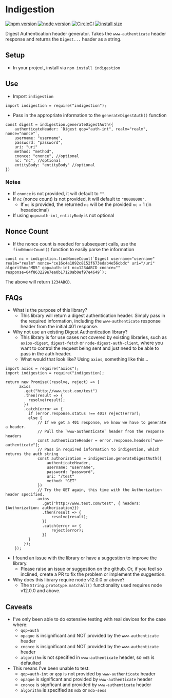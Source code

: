 # Indigestion

[![npm version](https://img.shields.io/npm/v/indigestion.svg?style=plastic)](https://www.npmjs.org/package/indigestion)
[![node version](https://img.shields.io/node/v/indigestion?style=plastic&color=blue)](https://www.npmjs.org/package/indigestion)
[![CircleCI](https://circleci.com/gh/aaron-goff/indigestion/tree/master.svg?style=svg)](https://circleci.com/gh/aaron-goff/indigestion/tree/master)
[![install size](https://packagephobia.now.sh/badge?p=indigestion)](https://packagephobia.now.sh/result?p=indigestion)

Digest Authentication header generator. Takes the `www-authenticate` header response and returns the `Digest...` header as a string.

## Setup

- In your project, install via `npm install indigestion`

## Use

- Import `indigestion`

```
import indigestion = require("indigestion");
```

- Pass in the appropriate information to the `generateDigestAuth()` function

```
const digest = indigestion.generateDigestAuth({
    authenticateHeader: `Digest qop="auth-int", realm="realm", nonce="nonce"`,
    username: "username",
    password: "password",
    uri: "uri"
    method: "method",
    cnonce: "cnonce", //optional
    nc: "nc", //optional
    entityBody: "entityBody" //optional
})
```

### Notes

- If `cnonce` is not provided, it will default to `""`.
- If `nc` (nonce count) is not provided, it will default to `"00000000"`.
  - If `nc` is provided, the returned `nc` will be the provided `nc` + 1 (in hexadecimal)
- If using `qop=auth-int`, `entityBody` is not optional

## Nonce Count

- If the nonce count is needed for subsequent calls, use the `findNonceCount()` function to easily parse the information

```
const nc = indigestion.findNonceCount(`Digest username="username" realm="realm" nonce="ce16c4a1092c8152f673edab4e56cbdc" uri="/uri" algorithm="MD5" qop=auth-int nc=1234ABCD cnonce="" response=04f863229e7ea0b17120ab0ef97e4649`);
```

The above will return `1234ABCD`.

## FAQs

- What is the purpose of this library?
  - This library will return a digest authentication header. Simply pass in the required information, including the `www-authenticate` response header from the initial 401 response.
- Why not use an existing Digest Authentication library?
  - This library is for use cases not covered by existing libraries, such as `axios-digest`, `digest-fetch` or `node-digest-auth-client`, where you want to control the request being sent and just need to be able to pass in the auth header.
  - What would that look like? Using `axios`, something like this...

```
import axios = require("axios");
import indigestion = require("indigestion);

return new Promise((resolve, reject) => {
      axios
        .get("http://www.test.com/test")
        .then(result => {
          resolve(result);
        })
        .catch(error => {
          if (error.response.status !== 401) reject(error);
          else {
              // If we get a 401 response, we know we have to generate a header.
              // Pull the `www-authenticate` header from the response headers
              const authenticateHeader = error.response.headers["www-authenticate"];
              // Pass in required information to indigestion, which returns the auth string
              const authorization = indigestion.generateDigestAuth({
                  authenticateHeader,
                  username: "username",
                  password: "password",
                  uri: "/test"
                  method: "GET"
              })
              // Try the GET again, this time with the Authorization header specified.
              axios
                .get("http://www.test.com/test", { headers: {Authorization: authorization}})
                .then(result => {
                    resolve(result);
                })
                .catch(error => {
                    reject(error);
                })
          }
        });
    });
```

- I found an issue with the library or have a suggestion to improve the library.
  - Please raise an issue or suggestion on the github. Or, if you feel so inclined, create a PR to fix the problem or implement the suggestion.
- Why does this library require node v12.0.0 or above?
  - The `String.prototype.matchAll()` functionality used requires node v12.0.0 and above.

## Caveats

- I've only been able to do extensive testing with real devices for the case where:
  - `qop=auth`
  - `opaque` is insignificant and NOT provided by the `www-authenticate` header
  - `cnonce` is insignificant and NOT provided by the `www-authenticate` header
  - `algorithm` is not specified in `www-authenticate` header, so `md5` is defaulted
- This means I've been unable to test:
  - `qop=auth-int` or `qop` is not provided by `www-authenticate` header
  - `opaque` is significant and provided by `www-authenticate` header
  - `cnonce` is signficant and provided by `www-authenticate` header
  - `algorithm` is specified as `md5` or `md5-sess`

```

```
